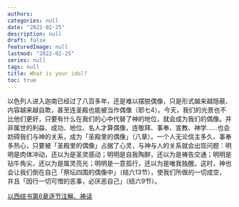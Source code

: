 ```yaml
---
authors:
categories: null
date: "2022-02-25"
description: null
draft: false
featuredImage: null
lastmod: "2022-02-25"
series: null
tags: null
title: What is your idol?
toc: true
---
```


<!--more-->

以色列人进入迦南已经过了八百多年，还是难以摆脱偶像，只是形式越来越隐蔽、内容越来越自欺，甚至连圣殿也能被当作偶像（耶七4）。今天，我们的光景也不比他们更好，只要有什么在我们的心中代替了神的地位，就会成为我们的偶像。并非属世的利益、成功、地位、名人才算偶像，连敬拜、事奉、宣教、神学……也会妨碍我们与神的关系，成为「圣殿里的偶像」（八章）。一个人无论信主多久、事奉多热心，只要被「圣殿里的偶像」占据了心灵，与神与人的关系就会出现问题：明明是肉体冲动，还以为是圣灵感动；明明是自我陶醉，还以为是祷告交通；明明是钻牛角尖，还以为是属灵亮光；明明是一意孤行，还以为是唯我独醒。这时，神也会让我们倒在自己「祭坛四围的偶像中」（结六13节），使我们所做的一切成空，并且「因行一切可憎的恶事，必厌恶自己」（结六9节）。

[以西结书第6章逐节注解、祷读](https://cmcbiblereading.com/2016/08/11/%e4%bb%a5%e8%a5%bf%e7%bb%93%e4%b9%a6%e7%ac%ac6%e7%ab%a0%e9%80%90%e8%8a%82%e6%b3%a8%e8%a7%a3%e3%80%81%e7%a5%b7%e8%af%bb/)


